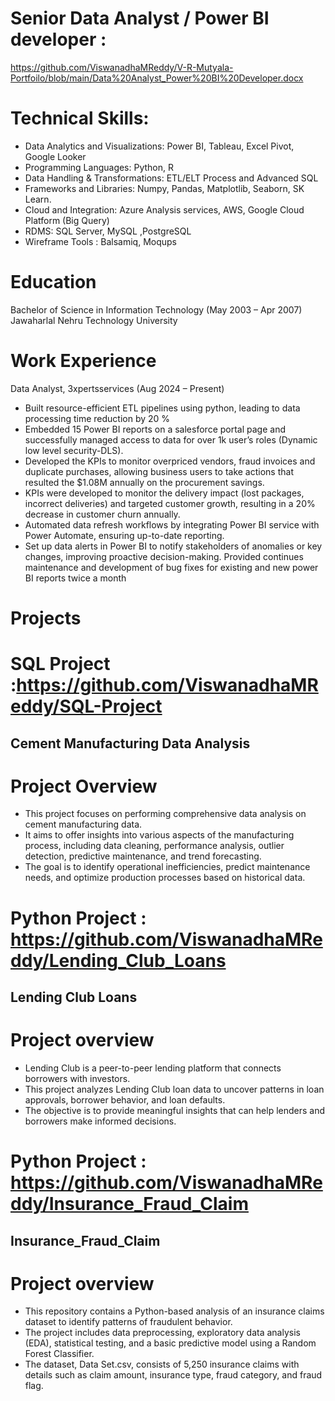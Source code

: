 # Senior Data Analyst / Power BI developer :
https://github.com/ViswanadhaMReddy/V-R-Mutyala-Portfoilo/blob/main/Data%20Analyst_Power%20BI%20Developer.docx
# Technical Skills:
 - Data Analytics and Visualizations: Power BI, Tableau, Excel Pivot, Google Looker
 - Programming Languages: Python, R 
 - Data Handling & Transformations: ETL/ELT Process and Advanced SQL
 - Frameworks and Libraries: Numpy, Pandas, Matplotlib, Seaborn, SK Learn.
 - Cloud and Integration: Azure Analysis services, AWS, Google Cloud Platform (Big Query) 
 - RDMS: SQL Server, MySQL ,PostgreSQL
 - Wireframe Tools : Balsamiq, Moqups

# Education
Bachelor of Science in Information Technology (May 2003 – Apr 2007) Jawaharlal Nehru Technology University    

# Work Experience 
Data Analyst, 3xpertsservices	(Aug 2024 – Present)
- Built resource-efficient ETL pipelines using python, leading to data processing time reduction by 20 %
- Embedded 15 Power BI reports on a salesforce portal page and successfully managed access to data for over 1k user’s roles (Dynamic low level security-DLS).
- Developed the KPIs to monitor overpriced vendors, fraud invoices and duplicate purchases, allowing business users to take actions that resulted the $1.08M annually on the procurement 
  savings.
- KPIs were developed to monitor the delivery impact (lost packages, incorrect deliveries) and targeted customer growth, resulting in a 20% decrease in customer churn annually.
- Automated data refresh workflows by integrating Power BI service with Power Automate, ensuring up-to-date reporting.
- Set up data alerts in Power BI to notify stakeholders of anomalies or key changes, improving proactive decision-making.
  Provided continues maintenance and development of bug fixes for existing and new power BI reports twice a month

# Projects 
# SQL Project :https://github.com/ViswanadhaMReddy/SQL-Project 
  ## Cement Manufacturing Data Analysis
# Project Overview
- This project focuses on performing comprehensive data analysis on cement manufacturing data.
- It aims to offer insights into various aspects of the manufacturing process, including data cleaning, performance analysis, outlier detection, predictive maintenance, and trend 
  forecasting.
- The goal is to identify operational inefficiencies, predict maintenance needs, and optimize production processes based on historical data.

# Python Project : https://github.com/ViswanadhaMReddy/Lending_Club_Loans
 ##  Lending Club Loans
# Project overview
- Lending Club is a peer-to-peer lending platform that connects borrowers with investors.
- This project analyzes Lending Club loan data to uncover patterns in loan approvals, borrower behavior, and loan defaults.
- The objective is to provide meaningful insights that can help lenders and borrowers make informed decisions.

# Python Project : https://github.com/ViswanadhaMReddy/Insurance_Fraud_Claim
 ##  Insurance_Fraud_Claim
# Project overview
- This repository contains a Python-based analysis of an insurance claims dataset to identify patterns of fraudulent behavior.
- The project includes data preprocessing, exploratory data analysis (EDA), statistical testing, and a basic predictive model using a Random Forest Classifier.
- The dataset, Data Set.csv, consists of 5,250 insurance claims with details such as claim amount, insurance type, fraud category, and fraud flag.

